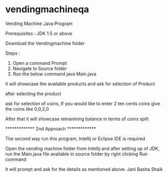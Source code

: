 # vendingmachineqa
Vending Machine Java Program

Prerequisites :
JDK 1.5 or above

Download the Vendingmachine folder

Steps :
 
1. Open a command Prompt 
2. Navigate to Source folder
3. Run the below command 
java Main.java

it will showcase the available products and ask for selection of Product

after selecting the product

ask for selection of coins, If you would like to enter 2 ten cents coins give the coins like 0,0,2,0

After that it will showcase remanining balance in terms of coins split

************* 2nd Approach *************

The second way run this program, Intellij or Eclipse IDE is required

Open the vending machine folder from Intellij and after setting up of JDK, run the Main.java file available in source folder by right clicking Run command

It will prompt and ask for the details as mentioned above.
Jani Basha Shaik 
